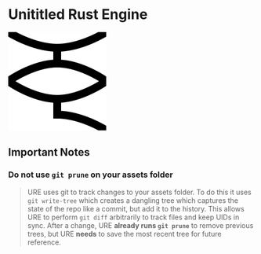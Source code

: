# Unititled Rust Engine
![URE logo](./logo.svg)

## Important Notes
### Do not use `git prune` on your assets folder
> URE uses git to track changes to your assets folder. To do this it uses `git write-tree` which creates a dangling tree which captures the state of the repo like a commit, but add it to the history. This allows URE to perform `git diff` arbitrarily to track files and keep UIDs in sync. After a change, URE **already runs `git prune`** to remove previous trees, but URE **needs** to save the most recent tree for future reference.